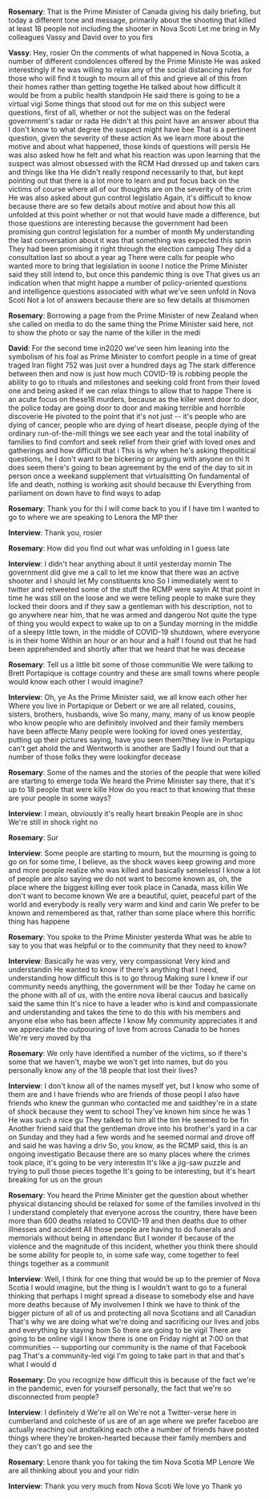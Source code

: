 

**Rosemary**:
That is the Prime Minister of Canada giving his daily briefing, but today a different tone and message, primarily about the shooting that killed at least 18 people not including the shooter in Nova Scoti
Let me bring in My colleagues Vassy  and David   over to you firs


**Vassy**:
Hey, rosier On the comments of what happened in Nova Scotia, a number of different condolences offered by the Prime Ministe
He was asked interestingly if he was willing to relax any of the social distancing rules for those who will find it tough to mourn all of this and grieve all of this from their homes rather than getting togethe
He talked about how difficult it would be from a public health standpoin
He said there is going to be a virtual vigi
Some things that stood out for me on this subject were questions, first of all, whether or not the subject was on the federal government's radar or  rada
He didn't at this point have an answer about tha
I don't know to what degree the suspect might have bee
That is a pertinent question, given the severity of these action
As we learn more about the motive and about what happened, those kinds of questions will persis
He was also asked how he felt and what his reaction was upon learning that the suspect was almost obsessed with the RCM
Had dressed up and taken cars and things like tha
He didn't really respond necessarily to that, but kept pointing out that there is a lot more to learn and put focus back on the victims of course where all of our thoughts are on the severity of the crim
He was also asked about gun control legislatio
Again, it's difficult to know because there are so few details about motive and about how this all unfolded at this point whether or not that would have made a difference, but those questions are interesting because the government had been promising gun control legislation for a number of month
My understanding the last conversation about it was that something was expected this sprin
They had been promising it right through the election campaig
They did a consultation last  so about a year ag
There were calls for people who wanted more to bring that legislation in soone
I notice the Prime Minister said they still intend to, but once this pandemic thing is ove
That gives us an indication when that might happe
a number of policy-oriented questions and intelligence questions associated with what we've seen unfold in Nova Scoti
Not a lot of answers because there are so few details at thismomen


**Rosemary**:
Borrowing a page from the Prime Minister of new Zealand  when she called on media to do the same thing the Prime Minister said here, not to show the photo or say the name of the killer in the medi


**David**:
For the second time in2020 we've seen him leaning into the symbolism of his foal as Prime Minister to comfort people in a time of great traged
Iran flight 752 was just over a hundred days ag
The stark difference between then and now is just how much COVID-19 is robbing people the ability to go to rituals and milestones and seeking cold front from their loved one
and being asked if we can relax things to allow that to happe
There is an acute focus on these18 murders, because as the killer went door to door, the police today are going door to door and making terrible and horrible discoverie
He pivoted to the point that it's not just -- it's people who are dying of cancer, people who are dying of heart disease, people dying of the ordinary run-of-the-mill things we see each year and the total inability of families to find comfort and seek relief from their grief with loved ones and gatherings and how difficult that i
This is why when he's asking thepolitical questions, he  I don't want to be bickering or arguing with anyone on thi
It does seem there's going to bean agreement by the end of the day to sit in person once a weekand supplement that  virtualsitting
On fundamental  of life and death, nothing is working asit should because  thi
Everything from parliament on down have to find ways to adap


**Rosemary**:
Thank you for thi
I will come back to you if I have tim
I wanted to go to  where we are speaking to Lenora the MP ther


**Interview**:
Thank you, rosier



**Rosemary**:
How did you find out what was unfolding in  I guess late 



**Interview**:
I didn't hear anything about it until yesterday mornin
The government did give me a call to let me know that there was an active shooter and I should let My constituents kno
So I immediately went to twitter and retweeted some of the stuff the RCMP were sayin
At that point in time he was still on the loose and we were telling people to make sure they locked their doors and if they saw a gentleman with his description, not to go anywhere near him, that he was armed and dangerou
Not quite the type of thing you would expect to wake up to on a Sunday morning in the middle of a sleepy little town, in the middle of COVID-19 shutdown, where everyone is in their home 
Within an hour or an hour and a half I found out that he had been apprehended and shortly after that we heard that he was decease


**Rosemary**:
Tell us a little bit some of those communitie
We were talking to Brett  Portapique is cottage country and these are small towns where people would know each other I would imagine?



**Interview**:
Oh, ye
As the Prime Minister said, we all know each other her
Where you live in Portapique or Debert or  we are all related, cousins, sisters, brothers, husbands, wive
So many, many, many of us know people who know people who are definitely involved and their family members have been affecte
Many people were looking for loved ones yesterday, putting up their pictures saying, have you seen them?they live in Portapiqu
 can't get ahold  the
and Wentworth is another are
Sadly I found out that a number of those folks they were lookingfor  decease


**Rosemary**:
Some of the names and the stories of the people that were killed are starting to emerge toda
We heard the Prime Minister say there,  that it's up to 18 people that were kille
How do you react to that knowing that these are your people in some ways?



**Interview**:
I mean, obviously it's really heart breakin
People are in shoc
We're still in shock right no


**Rosemary**:
Sur


**Interview**:
Some people are starting to mourn, but the mourning is going to go on for some time, I believe, as the shock waves keep growing and more and more people realize who was killed and basically senselessl
I know a lot of people are also saying we do not want to become known as, oh, the place where the biggest killing ever took place in Canada, mass killin
We don't want to become known  We are a beautiful, quiet, peaceful part of the world and everybody is really very warm and kind and carin
We prefer to be known and remembered as that, rather than some place where this horrific thing has happene


**Rosemary**:
You spoke to the Prime Minister yesterda
What was he able to say to you that was helpful or to the community that they need to know?



**Interview**:
Basically he was very, very compassionat
Very kind and understandin
He wanted to know if there's anything that I need, understanding how difficult this is to go throug
Making sure I knew if our community needs anything, the government will be ther
Today he came on the phone with all of us, with the entire nova  liberal caucus and basically said the same thin
It's nice to have a leader who is kind and compassionate and understanding and takes the time to do this with his members and anyone else who has been affecte
I know My community appreciates it and we appreciate the outpouring of love from across Canada to be hones
We're very moved by tha


**Rosemary**:
We only have identified a number of the victims, so if there's some that we haven't, maybe we won't get into names, but do you personally know any of the 18 people that lost their lives?



**Interview**:
I don't know all of the names myself yet, but I know who some of them are and I have friends who are friends of those peopl
I also have friends who knew the gunman who contacted me and saidthey're in a state of shock because they went to school  They've known him since he was 1
He was such a nice gu
They talked to him all the tim
He seemed to be fin
Another friend said that the gentleman drove into his brother's yard in a car on Sunday and they had a few words and he seemed normal and drove off and said he was having a driv
So, you know, as the RCMP said, this is an ongoing investigatio
Because there are so many places where the crimes took place, it's going to be very interestin
It's like a jig-saw puzzle and trying to pull those pieces togethe
It's going to be interesting, but it's heart breaking for us on the groun


**Rosemary**:
You heard the Prime Minister get the question about whether physical distancing should be relaxed for some of the families involved in thi
I understand completely that everyone across the country, there have been more than 
600 deaths related to COVID-19 and then deaths due to other illnesses and accident
All those people are having to do funerals and memorials without being in attendanc
But I wonder if because of the violence and the magnitude of this incident, whether you think there should be some ability for people to, in some safe way, come together to feel things together as a communit


**Interview**:
Well, I think for one thing that would be up to the premier of Nova Scotia I would imagine, but the thing is I wouldn't want to go to a funeral thinking that perhaps I might spread a disease to somebody else and have more deaths because of My involvemen
I think we have to think of the bigger picture of all of us and protecting all nova Scotians and all Canadian
That's why we are doing what we're doing and sacrificing our lives and jobs and everything by staying hom
So there are going to be vigil
There are going to be online vigil
I know there is one on Friday night at 7:00 on  that communities --  supporting our community is the name of that Facebook pag
That's a community-led vigi
I'm going to take part in that and that's what I would d


**Rosemary**:
Do you recognize how difficult this is because of the fact we're in the pandemic, even for yourself personally, the fact that we're so disconnected from people?



**Interview**:
I definitely d
We're all on  We're not a Twitter-verse here in cumberland and colcheste
 of us are of an age where we prefer faceboo
 are actually reaching out andtalking  each othe
a number of friends have posted things where they're broken-hearted because  their family members and they can't go and see the


**Rosemary**:
Lenore  thank you for taking the tim
Nova Scotia MP Lenore  We are all thinking about you and your ridin


**Interview**:
Thank you very much from Nova Scoti
We love yo
Thank yo